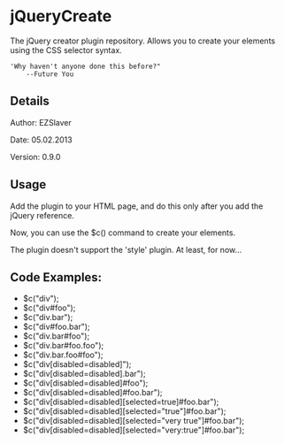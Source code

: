 # jQueryCreate

The jQuery creator plugin repository. Allows you to create your elements using the CSS selector syntax.
	
	'Why haven't anyone done this before?"
		--Future You

## Details
Author: EZSlaver

Date: 05.02.2013

Version: 0.9.0

## Usage
Add the plugin to your HTML page, and do this only after you add the jQuery reference.

Now, you can use the $c() command to create your elements.

The plugin doesn't support the 'style' plugin. At least, for now...


## Code Examples:
- $c("div");
- $c("div#foo");
- $c("div.bar");
- $c("div#foo.bar");
- $c("div.bar#foo");
- $c("div.bar#foo.foo");
- $c("div.bar.foo#foo");
- $c("div[disabled=disabled]");
- $c("div[disabled=disabled].bar");
- $c("div[disabled=disabled]#foo");
- $c("div[disabled=disabled]#foo.bar");
- $c("div[disabled=disabled][selected=true]#foo.bar");
- $c("div[disabled=disabled][selected=\"true\"]#foo.bar");
- $c("div[disabled=disabled][selected=\"very true\"]#foo.bar");
- $c("div[disabled=disabled][selected=\"very:true\"]#foo.bar");

